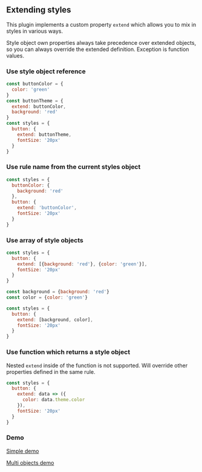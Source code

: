 ## Extending styles

This plugin implements a custom property `extend` which allows you to mix in styles in various ways.

Style object own properties always take precedence over extended objects, so you can always override the extended definition. Exception is function values.

### Use style object reference

```javascript
const buttonColor = {
  color: 'green'
}
const buttonTheme = {
  extend: buttonColor,
  background: 'red'
}
const styles = {
  button: {
    extend: buttonTheme,
    fontSize: '20px'
  }
}
```

### Use rule name from the current styles object

```javascript
const styles = {
  buttonColor: {
    background: 'red'
  },
  button: {
    extend: 'buttonColor',
    fontSize: '20px'
  }
}
```

### Use array of style objects

```javascript
const styles = {
  button: {
    extend: [{background: 'red'}, {color: 'green'}],
    fontSize: '20px'
  }
}
```

```javascript
const background = {background: 'red'}
const color = {color: 'green'}

const styles = {
  button: {
    extend: [background, color],
    fontSize: '20px'
  }
}
```

### Use function which returns a style object

Nested `extend` inside of the function is not supported. Will override other properties defined in the same rule.

```javascript
const styles = {
  button: {
    extend: data => ({
      color: data.theme.color
    }),
    fontSize: '20px'
  }
}
```

### Demo

[Simple demo](http://cssinjs.github.io/examples/plugins/jss-plugin-extend/simple/)

[Multi objects demo](http://cssinjs.github.io/examples/plugins/jss-plugin-extend/multi/)
